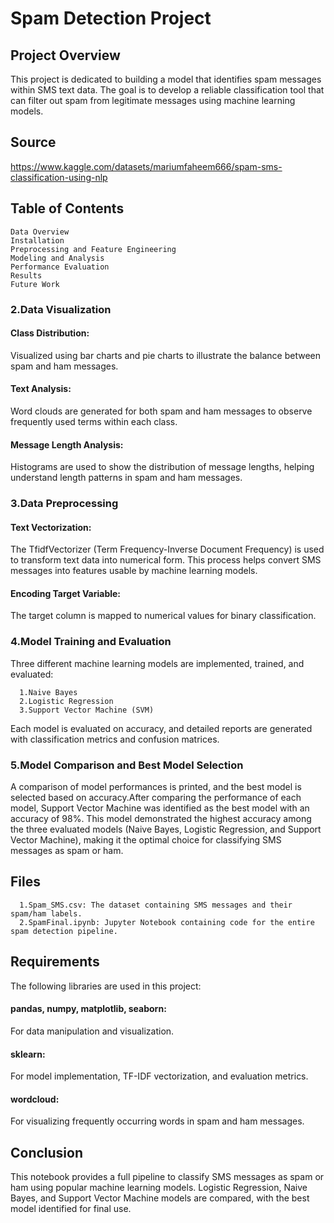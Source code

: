 # Spam Detection Project
## Project Overview
This project is dedicated to building a model that identifies spam messages within SMS text data. The goal is to develop a reliable classification tool that can filter out spam from legitimate messages using machine learning models.

## Source
https://www.kaggle.com/datasets/mariumfaheem666/spam-sms-classification-using-nlp

## Table of Contents
    Data Overview
    Installation
    Preprocessing and Feature Engineering
    Modeling and Analysis
    Performance Evaluation
    Results
    Future Work


### 2.Data Visualization
  #### Class Distribution: 
  Visualized using bar charts and pie charts to illustrate the balance between spam and ham messages.
  #### Text Analysis: 
  Word clouds are generated for both spam and ham messages to observe frequently used terms within each class.
  #### Message Length Analysis:  
  Histograms are used to show the distribution of message lengths, helping understand length patterns in spam and ham messages.
  
### 3.Data Preprocessing
  #### Text Vectorization: 
  The TfidfVectorizer (Term Frequency-Inverse Document Frequency) is used to transform text data into numerical form. This process helps convert SMS messages into features usable by        machine learning models.
  #### Encoding Target Variable:
  The target column is mapped to numerical values for binary classification.

### 4.Model Training and Evaluation
Three different machine learning models are implemented, trained, and evaluated:

      1.Naive Bayes
      2.Logistic Regression
      3.Support Vector Machine (SVM)
Each model is evaluated on accuracy, and detailed reports are generated with classification metrics and confusion matrices.

### 5.Model Comparison and Best Model Selection
A comparison of model performances is printed, and the best model is selected based on accuracy.After comparing the performance of each model, Support Vector Machine was identified as the best model with an accuracy of 98%. This model demonstrated the highest accuracy among the three evaluated models (Naive Bayes, Logistic Regression, and Support Vector Machine), making it the optimal choice for classifying SMS messages as spam or ham.

## Files
      1.Spam_SMS.csv: The dataset containing SMS messages and their spam/ham labels.
      2.SpamFinal.ipynb: Jupyter Notebook containing code for the entire spam detection pipeline.
## Requirements
The following libraries are used in this project:

  #### pandas, numpy, matplotlib, seaborn:
  For data manipulation and visualization.
  #### sklearn:
  For model implementation, TF-IDF vectorization, and evaluation metrics.
  #### wordcloud: 
  For visualizing frequently occurring words in spam and ham messages.

## Conclusion
This notebook provides a full pipeline to classify SMS messages as spam or ham using popular machine learning models. Logistic Regression, Naive Bayes, and Support Vector Machine models are compared, with the best model identified for final use.
